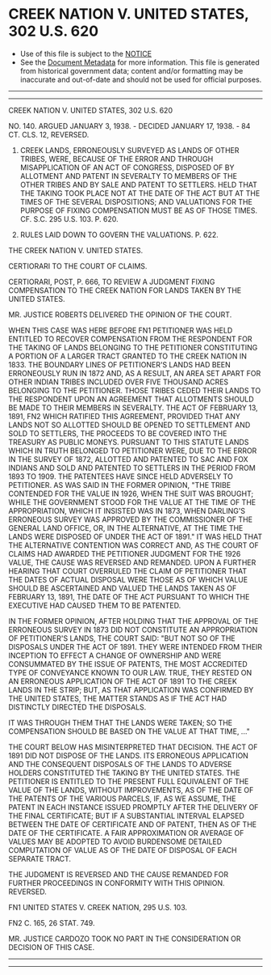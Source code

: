 ---
---

# CREEK NATION V. UNITED STATES, 302 U.S. 620

* Use of this file is subject to the [NOTICE](https://github.com/publicdocs/notice/blob/master/NOTICE)
* See the [Document Metadata](../../../) for more information.
  This file is generated from historical government data; content and/or formatting may be inaccurate and out-of-date and should not be used for official purposes.

----------
----------

CREEK NATION V. UNITED STATES, 302 U.S. 620

NO. 140.  ARGUED JANUARY 3, 1938.  - DECIDED JANUARY 17, 1938.  - 84 CT. CLS. 12, REVERSED.

1.  CREEK LANDS, ERRONEOUSLY SURVEYED AS LANDS OF OTHER TRIBES, WERE, BECAUSE OF THE ERROR AND THROUGH MISAPPLICATION OF AN ACT OF CONGRESS, DISPOSED OF BY ALLOTMENT AND PATENT IN SEVERALTY TO MEMBERS OF THE OTHER TRIBES AND BY SALE AND PATENT TO SETTLERS.  HELD THAT THE TAKING TOOK PLACE NOT AT THE DATE OF THE ACT BUT AT THE TIMES OF THE SEVERAL DISPOSITIONS; AND VALUATIONS FOR THE PURPOSE OF FIXING COMPENSATION MUST BE AS OF THOSE TIMES.  CF. S.C. 295 U.S. 103.  P. 620.

2.  RULES LAID DOWN TO GOVERN THE VALUATIONS.  P. 622.

THE CREEK NATION V. UNITED STATES.

CERTIORARI TO THE COURT OF CLAIMS.

CERTIORARI, POST, P. 666, TO REVIEW A JUDGMENT FIXING COMPENSATION TO THE CREEK NATION FOR LANDS TAKEN BY THE UNITED STATES.

MR. JUSTICE ROBERTS DELIVERED THE OPINION OF THE COURT.

WHEN THIS CASE WAS HERE BEFORE  FN1  PETITIONER WAS HELD ENTITLED TO RECOVER COMPENSATION FROM THE RESPONDENT FOR THE TAKING OF LANDS BELONGING TO THE PETITIONER CONSTITUTING A PORTION OF A LARGER TRACT GRANTED TO THE CREEK NATION IN 1833.  THE BOUNDARY LINES OF PETITIONER'S LANDS HAD BEEN ERRONEOUSLY RUN IN 1872 AND, AS A RESULT, AN AREA SET APART FOR OTHER INDIAN TRIBES INCLUDED OVER FIVE THOUSAND ACRES BELONGING TO THE PETITIONER.  THOSE TRIBES CEDED THEIR LANDS TO THE RESPONDENT UPON AN AGREEMENT THAT ALLOTMENTS SHOULD BE MADE TO THEIR MEMBERS IN SEVERALTY.  THE ACT OF FEBRUARY 13, 1891,  FN2  WHICH RATIFIED THIS AGREEMENT, PROVIDED THAT ANY LANDS NOT SO ALLOTTED SHOULD BE OPENED TO SETTLEMENT AND SOLD TO SETTLERS, THE PROCEEDS TO BE COVERED INTO THE TREASURY AS PUBLIC MONEYS.  PURSUANT TO THIS STATUTE LANDS WHICH IN TRUTH BELONGED TO PETITIONER WERE, DUE TO THE ERROR IN THE SURVEY OF 1872, ALLOTTED AND PATENTED TO SAC AND FOX INDIANS AND SOLD AND PATENTED TO SETTLERS IN THE PERIOD FROM 1893 TO 1909.  THE PATENTEES HAVE SINCE HELD ADVERSELY TO PETITIONER.  AS WAS SAID IN THE FORMER OPINION, "THE TRIBE CONTENDED FOR THE VALUE IN 1926, WHEN THE SUIT WAS BROUGHT; WHILE THE GOVERNMENT STOOD FOR THE VALUE AT THE TIME OF THE APPROPRIATION, WHICH IT INSISTED WAS IN 1873, WHEN DARLING'S ERRONEOUS SURVEY WAS APPROVED BY THE COMMISSIONER OF THE GENERAL LAND OFFICE, OR, IN THE ALTERNATIVE, AT THE TIME THE LANDS WERE DISPOSED OF UNDER THE ACT OF 1891."  IT WAS HELD THAT THE ALTERNATIVE CONTENTION WAS CORRECT AND, AS THE COURT OF CLAIMS HAD AWARDED THE PETITIONER JUDGMENT FOR THE 1926 VALUE, THE CAUSE WAS REVERSED AND REMANDED.  UPON A FURTHER HEARING THAT COURT OVERRULED THE CLAIM OF PETITIONER THAT THE DATES OF ACTUAL DISPOSAL WERE THOSE AS OF WHICH VALUE SHOULD BE ASCERTAINED AND VALUED THE LANDS TAKEN AS OF FEBRUARY 13, 1891, THE DATE OF THE ACT PURSUANT TO WHICH THE EXECUTIVE HAD CAUSED THEM TO BE PATENTED.

IN THE FORMER OPINION, AFTER HOLDING THAT THE APPROVAL OF THE ERRONEOUS SURVEY IN 1873 DID NOT CONSTITUTE AN APPROPRIATION OF PETITIONER'S LANDS, THE COURT SAID:  "BUT NOT SO OF THE DISPOSALS UNDER THE ACT OF 1891.  THEY WERE INTENDED FROM THEIR INCEPTION TO EFFECT A CHANGE OF OWNERSHIP AND WERE CONSUMMATED BY THE ISSUE OF PATENTS, THE MOST ACCREDITED TYPE OF CONVEYANCE KNOWN TO OUR LAW.  TRUE, THEY RESTED ON AN ERRONEOUS APPLICATION OF THE ACT OF 1891 TO THE CREEK LANDS IN THE STRIP; BUT, AS THAT APPLICATION WAS CONFIRMED BY THE UNITED STATES, THE MATTER STANDS AS IF THE ACT HAD DISTINCTLY DIRECTED THE DISPOSALS.

IT WAS THROUGH THEM THAT THE LANDS WERE TAKEN; SO THE COMPENSATION SHOULD BE BASED ON THE VALUE AT THAT TIME,  ..."

THE COURT BELOW HAS MISINTERPRETED THAT DECISION.  THE ACT OF 1891 DID NOT DISPOSE OF THE LANDS.  ITS ERRONEOUS APPLICATION AND THE CONSEQUENT DISPOSALS OF THE LANDS TO ADVERSE HOLDERS CONSTITUTED THE TAKING BY THE UNITED STATES.  THE PETITIONER IS ENTITLED TO THE PRESENT FULL EQUIVALENT OF THE VALUE OF THE LANDS, WITHOUT IMPROVEMENTS, AS OF THE DATE OF THE PATENTS OF THE VARIOUS PARCELS, IF, AS WE ASSUME, THE PATENT IN EACH INSTANCE ISSUED PROMPTLY AFTER THE DELIVERY OF THE FINAL CERTIFICATE; BUT IF A SUBSTANTIAL INTERVAL ELAPSED BETWEEN THE DATE OF CERTIFICATE AND OF PATENT, THEN AS OF THE DATE OF THE CERTIFICATE.  A FAIR APPROXIMATION OR AVERAGE OF VALUES MAY BE ADOPTED TO AVOID BURDENSOME DETAILED COMPUTATION OF VALUE AS OF THE DATE OF DISPOSAL OF EACH SEPARATE TRACT.

THE JUDGMENT IS REVERSED AND THE CAUSE REMANDED FOR FURTHER PROCEEDINGS IN CONFORMITY WITH THIS OPINION.  REVERSED.

FN1  UNITED STATES V. CREEK NATION, 295 U.S. 103.

FN2  C. 165, 26 STAT. 749.

MR. JUSTICE CARDOZO TOOK NO PART IN THE CONSIDERATION OR DECISION OF THIS CASE.


----------
----------


